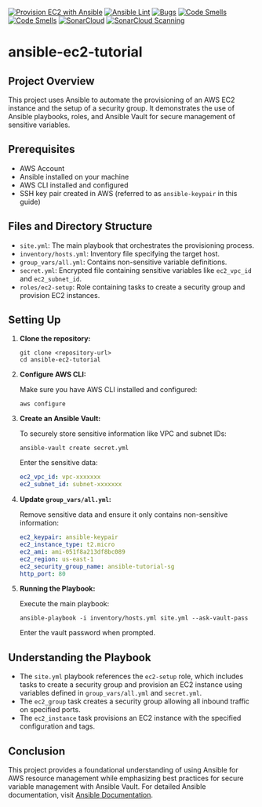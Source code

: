 [![Provision EC2 with Ansible](https://github.com/EzioDEVio/ansible-ec2-tutorial/actions/workflows/ansible-ec2.yml/badge.svg)](https://github.com/EzioDEVio/ansible-ec2-tutorial/actions/workflows/ansible-ec2.yml)  [![Ansible Lint](https://github.com/EzioDEVio/ansible-ec2-tutorial/actions/workflows/ansible-lint.yml/badge.svg)](https://github.com/EzioDEVio/ansible-ec2-tutorial/actions/workflows/ansible-lint.yml)  [![Bugs](https://sonarcloud.io/api/project_badges/measure?project=EzioDEVio_ansible-ec2-tutorial&metric=bugs)](https://sonarcloud.io/summary/new_code?id=EzioDEVio_ansible-ec2-tutorial) [![Code Smells](https://sonarcloud.io/api/project_badges/measure?project=EzioDEVio_ansible-ec2-tutorial&metric=code_smells)](https://sonarcloud.io/summary/new_code?id=EzioDEVio_ansible-ec2-tutorial) [![Code Smells](https://sonarcloud.io/api/project_badges/measure?project=EzioDEVio_ansible-ec2-tutorial&metric=code_smells)](https://sonarcloud.io/summary/new_code?id=EzioDEVio_ansible-ec2-tutorial) [![SonarCloud](https://sonarcloud.io/images/project_badges/sonarcloud-black.svg)](https://sonarcloud.io/summary/new_code?id=EzioDEVio_ansible-ec2-tutorial) [![SonarCloud Scanning](https://github.com/EzioDEVio/ansible-ec2-tutorial/actions/workflows/sonarcloud.yml/badge.svg)](https://github.com/EzioDEVio/ansible-ec2-tutorial/actions/workflows/sonarcloud.yml)

# ansible-ec2-tutorial



## Project Overview

This project uses Ansible to automate the provisioning of an AWS EC2 instance and the setup of a security group. It demonstrates the use of Ansible playbooks, roles, and Ansible Vault for secure management of sensitive variables.

## Prerequisites

- AWS Account
- Ansible installed on your machine
- AWS CLI installed and configured
- SSH key pair created in AWS (referred to as `ansible-keypair` in this guide)

## Files and Directory Structure

- `site.yml`: The main playbook that orchestrates the provisioning process.
- `inventory/hosts.yml`: Inventory file specifying the target host.
- `group_vars/all.yml`: Contains non-sensitive variable definitions.
- `secret.yml`: Encrypted file containing sensitive variables like `ec2_vpc_id` and `ec2_subnet_id`.
- `roles/ec2-setup`: Role containing tasks to create a security group and provision EC2 instances.

## Setting Up

1. **Clone the repository:**

   ```
   git clone <repository-url>
   cd ansible-ec2-tutorial
   ```

2. **Configure AWS CLI:**

   Make sure you have AWS CLI installed and configured:

   ```
   aws configure
   ```

3. **Create an Ansible Vault:**

   To securely store sensitive information like VPC and subnet IDs:

   ```
   ansible-vault create secret.yml
   ```

   Enter the sensitive data:

   ```yaml
   ec2_vpc_id: vpc-xxxxxxx
   ec2_subnet_id: subnet-xxxxxxx
   ```

4. **Update `group_vars/all.yml`:**

   Remove sensitive data and ensure it only contains non-sensitive information:

   ```yaml
   ec2_keypair: ansible-keypair
   ec2_instance_type: t2.micro
   ec2_ami: ami-051f8a213df8bc089
   ec2_region: us-east-1
   ec2_security_group_name: ansible-tutorial-sg
   http_port: 80
   ```

5. **Running the Playbook:**

   Execute the main playbook:

   ```
   ansible-playbook -i inventory/hosts.yml site.yml --ask-vault-pass
   ```

   Enter the vault password when prompted.

## Understanding the Playbook

- The `site.yml` playbook references the `ec2-setup` role, which includes tasks to create a security group and provision an EC2 instance using variables defined in `group_vars/all.yml` and `secret.yml`.
- The `ec2_group` task creates a security group allowing all inbound traffic on specified ports.
- The `ec2_instance` task provisions an EC2 instance with the specified configuration and tags.

## Conclusion

This project provides a foundational understanding of using Ansible for AWS resource management while emphasizing best practices for secure variable management with Ansible Vault. For detailed Ansible documentation, visit [Ansible Documentation](https://docs.ansible.com/).

